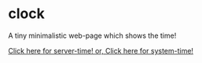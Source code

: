 # clock
A tiny minimalistic web-page which shows the time! 

[ Click here for server-time! ](https://htmlpreview.github.io/?https://github.com/vbloom-x3/clock/blob/50561e193f9d2627899a7d3c05cf758369029f90/src/server/index.html)
[ or, Click here for system-time! ](https://github.com/vbloom-x3/clock/blob/50561e193f9d2627899a7d3c05cf758369029f90/src/system/index.html)

